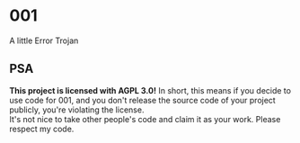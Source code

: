 # 001
A little Error Trojan

## PSA
**This project is licensed with AGPL 3.0!**
In short, this means if you decide to use code for 001, and you don't release the source code of your project publicly, you're violating the license.\
It's not nice to take other people's code and claim it as your work. Please respect my code.
